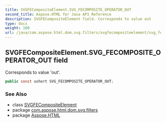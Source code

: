```yaml
---
title: SVGFECompositeElement.SVG_FECOMPOSITE_OPERATOR_OUT
second_title: Aspose.HTML for Java API Reference
description: SVGFECompositeElement field. Corresponds to value out
type: docs
weight: 160
url: /java/com.aspose.html.dom.svg.filters/svgfecompositeelement/svg_fecomposite_operator_out/
---
```

## SVGFECompositeElement.SVG_FECOMPOSITE_OPERATOR_OUT field

Corresponds to value 'out'.

```java
public const ushort SVG_FECOMPOSITE_OPERATOR_OUT;
```

### See Also

* class [SVGFECompositeElement](../)
* package [com.aspose.html.dom.svg.filters](../../svgfecompositeelement/)
* package [Aspose.HTML](../../../)
